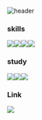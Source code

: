 ![header](https://capsule-render.vercel.app/api?type=waving&color=timeAuto&height=200&section=header&fontSize=50&text=Live%20Positive)


### skills
<img src="https://img.shields.io/badge/Java-3178C6?style=for-the-badge&logo=Java&logoColor=white"/><img src="https://img.shields.io/badge/Android-3DDC84?style=for-the-badge&logo=Android&logoColor=white"/><img src="https://img.shields.io/badge/JavaScript-F7DF1E?style=for-the-badge&logo=JavaScript&logoColor=white"/><img src="https://img.shields.io/badge/Linux-FCC624?style=for-the-badge&logo=Linux&logoColor=white"/>
 
 

### study

 <img src="https://img.shields.io/badge/Android-3DDC84?style=for-the-badge&logo=Android&logoColor=white"/><img src="https://img.shields.io/badge/JavaScript-F7DF1E?style=for-the-badge&logo=JavaScript&logoColor=white"/><img src="https://img.shields.io/badge/Linux-FCC624?style=for-the-badge&logo=Linux&logoColor=white"/>  
 
 
 
### Link

 <img src="https://img.shields.io/badge/Notion-000000?style=for-the-badge&logo=Notion&logoColor=white"/> 
